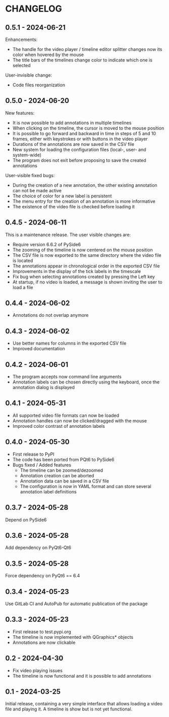 CHANGELOG
=========

0.5.1 - 2024-06-21
------------------

Enhancements:

- The handle for the video player / timeline editor splitter changes now its color when hovered by the mouse
- The title bars of the timelines change color to indicate which one is selected

User-invisible change:

- Code files reorganization

0.5.0 - 2024-06-20
------------------

New features:

- It is now possible to add annotations in multiple timelines
- When clicking on the timeline, the cursor is moved to the mouse position
- It is possible to go forward and backward in time in steps of 5 and 10 frames, either with keystrokes or with buttons in the video player
- Durations of the annotations are now saved in the CSV file
- New system for loading the configuration files (local-, user- and system-wide)
- The program does not exit before proposing to save the created annotations

User-visible fixed bugs:

- During the creation of a new annotation, the other existing annotation can not be made active
- The choice of color for a new label is persistent
- The menu entry for the creation of an annotation is more informative
- The existence of the video file is checked before loading it

0.4.5 - 2024-06-11
------------------

This is a maintenance release. The user visible changes are:

* Require version 6.6.2 of PySide6
* The zooming of the timeline is now centered on the mouse position
* The CSV file is now exported to the same directory where the video file is located
* The annotations appear in chronological order in the exported CSV file
* Improvements in the display of the tick labels in the timescale
* Fix bug when selecting annotations created by pressing the Left key
* At startup, if no video is loaded, a message is shown inviting the user to load a file

0.4.4 - 2024-06-02
------------------

* Annotations do not overlap anymore

0.4.3 - 2024-06-02
------------------

* Use better names for columns in the exported CSV file
* Improved documentation

0.4.2 - 2024-06-01
------------------

* The program accepts now command line arguments
* Annotation labels can be chosen directly using the keyboard, once the annotation dialog is displayed

0.4.1 - 2024-05-31
------------------

* All supported video file formats can now be loaded
* Annotation handles can now be clicked/dragged with the mouse
* Improved color contrast of annotation labels

0.4.0 - 2024-05-30
------------------

* First release to PyPI
* The code has been ported from PQt6 to PySide6
* Bugs fixed / Added features
  - The timeline can be zoomed/dezoomed
  - Annotation creation can be aborted
  - Annotation data can be saved in a CSV file
  - The configuration is now in YAML format and can store several annotation label definitions

0.3.7 - 2024-05-28
------------------

Depend on PySide6

0.3.6 - 2024-05-28
------------------

Add dependency on PyQt6-Qt6

0.3.5 - 2024-05-28
------------------

Force dependency on PyQt6 == 6.4

0.3.4 - 2024-05-23
------------------

Use GitLab CI and AutoPub for automatic publication of the package

0.3.3 - 2024-05-23
------------------

* First release to test.pypi.org
* The timeline is now implemented with QGraphics* objects
* Annotations are now clickable

0.2 - 2024-04-30
----------------

* Fix video playing issues
* The timeline is now functional and it is possible to add annotations

0.1 - 2024-03-25
----------------

Initial release, containing a very simple interface that allows loading a video file and playing it. A timeline is show but is not yet functional.

